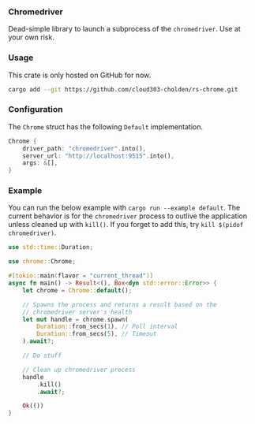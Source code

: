 ### Chromedriver
Dead-simple library to launch a subprocess of the `chromedriver`. Use at your own risk.
### Usage
This crate is only hosted on GitHub for now.
```sh
cargo add --git https://github.com/cloud303-cholden/rs-chrome.git
```
### Configuration
The `Chrome` struct has the following `Default` implementation.
```rust
Chrome {
    driver_path: "chromedriver".into(),
    server_url: "http://localhost:9515".into(),
    args: &[],
}
```
### Example
You can run the below example with `cargo run --example default`. The current behavior is for the `chromedriver` process to outlive the application unless cleaned up with `kill()`. If you forget to add this, try `kill $(pidof chromedriver)`.
```rust
use std::time::Duration;

use chrome::Chrome;

#[tokio::main(flavor = "current_thread")]
async fn main() -> Result<(), Box<dyn std::error::Error>> {
    let chrome = Chrome::default();

    // Spawns the process and returns a result based on the
    // chromedriver server's health
    let mut handle = chrome.spawn(
        Duration::from_secs(1), // Poll interval
        Duration::from_secs(5), // Timeout
    ).await?;

    // Do stuff

    // Clean up chromedriver process
    handle
        .kill()
        .await?;

    Ok(())
}
```
